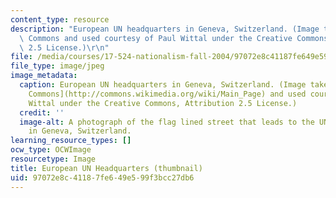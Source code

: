 ```yaml
---
content_type: resource
description: "European UN headquarters in Geneva, Switzerland. (Image taken from Wikimedia\
  \ Commons and used courtesy of Paul Wittal under the Creative Commons, Attribution\
  \ 2.5 License.)\r\n"
file: /media/courses/17-524-nationalism-fall-2004/97072e8c41187fe649e599f3bcc27db6_17-524f04-th.jpg
file_type: image/jpeg
image_metadata:
  caption: European UN headquarters in Geneva, Switzerland. (Image taken from [Wikimedia
    Commons](http://commons.wikimedia.org/wiki/Main_Page) and used courtesy of Paul
    Wittal under the Creative Commons, Attribution 2.5 License.)
  credit: ''
  image-alt: A photograph of the flag lined street that leads to the UN headquarters
    in Geneva, Switzerland.
learning_resource_types: []
ocw_type: OCWImage
resourcetype: Image
title: European UN Headquarters (thumbnail)
uid: 97072e8c-4118-7fe6-49e5-99f3bcc27db6
---
```

